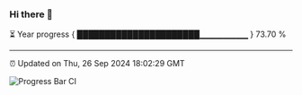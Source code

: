 ### Hi there 👋

⏳ Year progress { ██████████████████████▁▁▁▁▁▁▁▁ } 73.70 %

---

⏰ Updated on Thu, 26 Sep 2024 18:02:29 GMT

![Progress Bar CI](https://github.com/EinsPommes/EinsPommes/blob/main/.github/workflows/main.yml)
